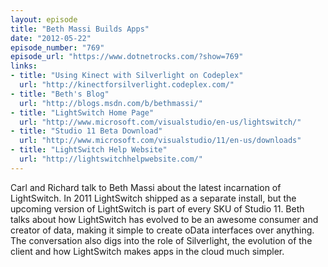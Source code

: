 ```yaml
---
layout: episode
title: "Beth Massi Builds Apps"
date: "2012-05-22"
episode_number: "769"
episode_url: "https://www.dotnetrocks.com/?show=769"
links:
- title: "Using Kinect with Silverlight on Codeplex"
  url: "http://kinectforsilverlight.codeplex.com/"
- title: "Beth's Blog"
  url: "http://blogs.msdn.com/b/bethmassi/"
- title: "LightSwitch Home Page"
  url: "http://www.microsoft.com/visualstudio/en-us/lightswitch/"
- title: "Studio 11 Beta Download"
  url: "http://www.microsoft.com/visualstudio/11/en-us/downloads"
- title: "LightSwitch Help Website"
  url: "http://lightswitchhelpwebsite.com/"
---
```


Carl and Richard talk to Beth Massi about the latest incarnation of LightSwitch. In 2011 LightSwitch shipped as a separate install, but the upcoming version of LightSwitch is part of every SKU of Studio 11. Beth talks about how LightSwitch has evolved to be an awesome consumer and creator of data, making it simple to create oData interfaces over anything. The conversation also digs into the role of Silverlight, the evolution of the client and how LightSwitch makes apps in the cloud much simpler.
